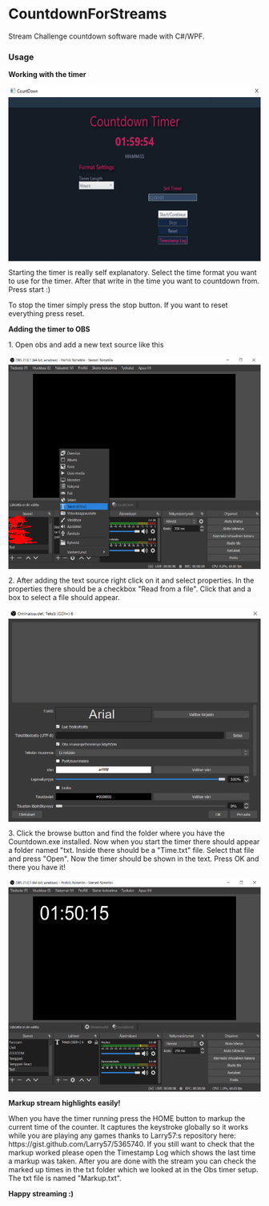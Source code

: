 # CountdownForStreams
Stream Challenge countdown software made with C#/WPF.
<h3>Usage</h3>
<p><b>Working with the timer</b></p>
<img src="Images/Image1.png" align="center" width=600 height=350>
<p>Starting the timer is really self explanatory. Select the time format you want to use for the timer. After that write in the time you want to countdown from. Press start :)</p>
<p>To stop the timer simply press the stop button. If you want to reset everything press reset. </p>
<p><b>Adding the timer to OBS</b></p>
<p>1. Open obs and add a new text source like this</p>
<img src="Images/image2.png" align="center" width=600 height=425>
<p>2. After adding the text source right click on it and select properties. In the properties there should be a checkbox "Read from a file". Click that and a box to select a file should appear. </p>
<img src="Images/image3.png" align="center" width=600 height=425>
<p>3. Click the browse button and find the folder where you have the Countdown.exe installed. Now when you start the timer there should appear a folder named "txt. Inside there should be a "Time.txt" file. Select that file and press "Open". Now the timer should be shown in the text. Press OK and there you have it!</p>
<img src="Images/image4.png" align="center" width=600 height=425>
<p><b>Markup stream highlights easily!</b></p>
<p>When you have the timer running press the HOME button to markup the current time of the counter. It captures the keystroke globally so it works while you are playing any games thanks to Larry57:s repository here: https://gist.github.com/Larry57/5365740. If you still want to check that the markup worked please open the Timestamp Log which shows the last time a markup was taken. After you are done with the stream you can check the marked up times in the txt folder which we looked at in the Obs timer setup. The txt file is named "Markup.txt".</p> 
<p><b>Happy streaming :)</b></p>
